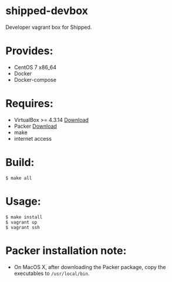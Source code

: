shipped-devbox
==============

Developer vagrant box for Shipped.

# Provides:
* CentOS 7 x86_64
* Docker
* Docker-compose

# Requires:
* VirtualBox >= 4.3.14 [Download](https://www.virtualbox.org/wiki/Downloads)
* Packer [Download](https://www.packer.io/downloads.html)
* make
* internet access

# Build:

```
$ make all
```

# Usage:

```
$ make install
$ vagrant up
$ vagrant ssh
```

# Packer installation note:
* On MacOS X, after downloading the Packer package, copy the executables to `/usr/local/bin`.
